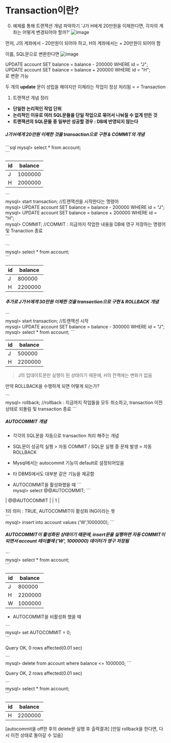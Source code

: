 # Transaction이란?


0. 예제를 통해 트랜잭션 개념 파악하기
'J가 H에게 20만원을 이체한다면, 각자의 계좌는 어떻게 변경되어야 할까?'
![image](https://github.com/mithzinf/DB-Study/assets/124668883/bc30a82c-b547-4559-a45e-f202565cc9b4)


먼저, J의 계좌에서 - 20만원이 되어야 하고, H의 계좌에서는 + 20만원이 되어야 함

  이를, SQL문으로 변환한다면
![image](https://github.com/mithzinf/DB-Study/assets/124668883/ca20ec4a-7010-4fa2-ad6a-36c0cf56544f)


UPDATE account SET balance = balance - 200000 WHERE id = "J";  
UPDATE account SET balance = balance + 200000 WHERE id = "H";  
로 변환 가능  

두 개의 **update** 문이 성립을 해야지만 이체라는 작업이 정상 처리됨 = = Transaction  

1. 트랜잭션 개념 정리

+ **단일한 논리적인 작업 단위**  
+ **논리적인 이유로 여러 SQL문들을 단일 작업으로 묶어서 나눠질 수 없게 만든 것**  
+ **트랜잭션의 SQL문들 중 일부만 성공할 경우 : DB에 반영되지 않는다**


##### J가 H에게 20만원 이체한 것을 transaction으로 구현 & COMMIT의 개념  
\`\`\`sql
mysql> select * from account;  
\`\`\`  

| id | balance |
| -- | ------- | 
| J  | 1000000 | 
| H  | 2000000 | 


\`\`\`  
mysql> start transaction; //트랜잭션을 시작한다는 명령어  
mysql> UPDATE account SET balance = balance - 200000 WHERE id = "J";  
mysql> UPDATE account SET balance = balance + 200000 WHERE id = "H";  
mysql> COMMIT;  //COMMIT : 지금까지 작업한 내용을 DB에 영구 저장하는 명령어 및 Tranaction 종료  
\`\`\`


\`\`\`  
mysql> select * from account;  
\`\`\`  

| id | balance |
| -- | ------- | 
| J  |  800000 | 
| H  | 2200000 |   


##### 추가로 J가 H에게 30만원 이체한 것을 transaction으로 구현 & ROLLBACK 개념  

\`\`\`  
mysql> start transaction; //트랜잭션 시작  
mysql> UPDATE account SET balance = balance - 300000 WHERE id = "J";  
mysql> select * from account;
\`\`\`  

| id | balance |
| -- | ------- | 
| J  |  500000 | 
| H  | 2200000 |   

> J의 업데이트문만 실행이 된 상태이기 때문에, H의 잔액에는 변화가 없음

만약 ROLLBACK을 수행하게 되면 어떻게 되는가?

\`\`\`  
mysql> rollback;  //rollback : 지금까지 작업들을 모두 취소하고, transaction 이전 상태로 되돌림 및 transaction 종료
\`\`\`  

##### AUTOCOMMIT 개념
- 각각의 SQL문을 자동으로 transaction 처리 해주는 개념
- SQL문이 성공적 실행 > 자동 COMMIT / SQL문 실행 중 문제 발생 > 자동 ROLLBACK
- Mysql에서는 autocommit 기능이 default로 설정되어있음
- 타 DBMS에서도 대부분 같은 기능을 제공함

- AUTOCOMMIT을 활성화했을 때 
\`\`\`  
mysql> select @@AUTOCOMMIT;
\`\`\`  

| @@AUTOCOMMIT |
|           1  | 

1의 의미 : TRUE, AUTOCOMMIT이 활성화 ING이라는 뜻  
\`\`\`  
mysql> insert into account values ('W',1000000);
\`\`\`  

##### AUTOCOMMIT이 활성화된 상태이기 때문에, insert문을 실행하면 자동 COMMIT이 되면서 account 테이블에 ('W', 1000000) 데이터가 영구 저장됨  

\`\`\`  
mysql> select * from account;  
\`\`\`  

| id | balance |
| -- | ------- | 
| J  |  800000 | 
| H  | 2200000 | 
| W  | 1000000 | 

- AUTOCOMMIT을 비활성화 했을 때

\`\`\`  
mysql> set AUTOCOMMIT = 0;  
\`\`\`  

Query OK, 0 rows affected(0.01 sec)  

\`\`\`  
mysql> delete from account where balance <= 1000000;
\`\`\` 

Query OK, 2 rows affected(0.01 sec)  

\`\`\`  
mysql> select * from account;  
\`\`\` 

| id | balance |
| -- | ------- | 
| H  | 2200000 | 
[autocommit을 off한 후의 delete문 실행 후 출력결과]
[만일 rollback을 한다면, 다시 이전 상태로 돌아갈 수 있음]
  
